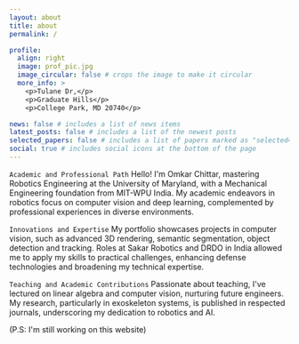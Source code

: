 ```yaml
---
layout: about
title: about
permalink: /

profile:
  align: right
  image: prof_pic.jpg
  image_circular: false # crops the image to make it circular
  more_info: >
    <p>Tulane Dr,</p>
    <p>Graduate Hills</p>
    <p>College Park, MD 20740</p>

news: false # includes a list of news items
latest_posts: false # includes a list of the newest posts
selected_papers: false # includes a list of papers marked as "selected={true}"
social: true # includes social icons at the bottom of the page
---
```


`Academic and Professional Path`
Hello! I'm Omkar Chittar, mastering Robotics Engineering at the University of Maryland, with a Mechanical Engineering foundation from MIT-WPU India. My academic endeavors in robotics focus on computer vision and deep learning, complemented by professional experiences in diverse environments.

`Innovations and Expertise`
My portfolio showcases projects in computer vision, such as advanced 3D rendering, semantic segmentation, object detection and tracking. Roles at Sakar Robotics and DRDO in India allowed me to apply my skills to practical challenges, enhancing defense technologies and broadening my technical expertise.

`Teaching and Academic Contributions`
Passionate about teaching, I've lectured on linear algebra and computer vision, nurturing future engineers. My research, particularly in exoskeleton systems, is published in respected journals, underscoring my dedication to robotics and AI.

(P.S: I'm still working on this website)